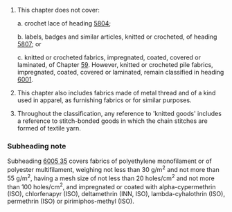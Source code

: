 1. This chapter does not cover:

    a. crochet lace of heading [5804](/headings/5804);

    b. labels, badges and similar articles, knitted or crocheted, of heading [5807](/headings/5807); or

    c. knitted or crocheted fabrics, impregnated, coated, covered or laminated, of Chapter [59](/chapters/59). However, knitted
    or crocheted pile fabrics, impregnated, coated, covered or laminated, remain classified in heading [6001](/headings/6001).

2. This chapter also includes fabrics made of metal thread and of a kind used in apparel, as furnishing fabrics or for similar purposes.

3. Throughout the classification, any reference to 'knitted goods' includes a reference to stitch-bonded goods in which the chain stitches are formed of textile yarn.

### Subheading note

Subheading [6005 35](/commodities/6005350000) covers fabrics of polyethylene monofilament or of polyester multifilament, weighing not less than 30 g/m<sup>2</sup> and not more than 55 g/m<sup>2</sup>, having a mesh size of not less than 20 holes/cm<sup>2</sup> and not more than 100 holes/cm<sup>2</sup>, and impregnated or coated with alpha-cypermethrin (ISO), chlorfenapyr (ISO), deltamethrin (INN, ISO), lambda-cyhalothrin (ISO), permethrin (ISO) or pirimiphos-methyl (ISO).

